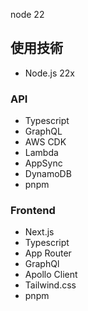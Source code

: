 node 22

## 使用技術
- Node.js 22x

### API
- Typescript
- GraphQL
- AWS CDK
- Lambda
- AppSync
- DynamoDB
- pnpm

### Frontend
- Next.js
- Typescript
- App Router
- GraphQl
- Apollo Client
- Tailwind.css
- pnpm